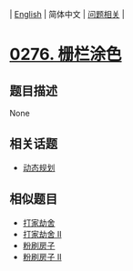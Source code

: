 
| [English](README_EN.md) | 简体中文 | [问题相关](QUESTION.md) |
# [0276. 栅栏涂色](https://leetcode-cn.com/problems/paint-fence/)
## 题目描述
None
## 相关话题
- [动态规划](https://leetcode-cn.com/tag/dynamic-programming)
## 相似题目
- [打家劫舍](../0198/README.md)
- [打家劫舍 II](../0213/README.md)
- [粉刷房子](../0256/README.md)
- [粉刷房子 II](../0265/README.md)
